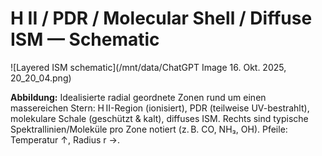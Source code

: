 # H II / PDR / Molecular Shell / Diffuse ISM — Schematic

![Layered ISM schematic](/mnt/data/ChatGPT Image 16. Okt. 2025, 20_20_04.png)

**Abbildung:** Idealisierte radial geordnete Zonen rund um einen massereichen Stern: H II-Region (ionisiert), PDR (teilweise UV-bestrahlt), molekulare Schale (geschützt & kalt), diffuses ISM. Rechts sind typische Spektrallinien/Moleküle pro Zone notiert (z. B. CO, NH₃, OH). Pfeile: Temperatur ↑, Radius r →.
